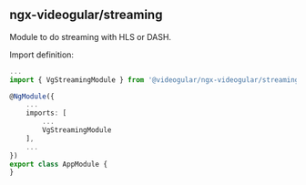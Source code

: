 ## ngx-videogular/streaming

Module to do streaming with HLS or DASH.

Import definition:

```typescript
...
import { VgStreamingModule } from '@videogular/ngx-videogular/streaming';

@NgModule({
    ...
    imports: [
        ...
        VgStreamingModule
    ],
    ...
})
export class AppModule {
}
```
